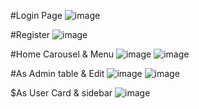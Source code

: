 #Login Page
![image](https://user-images.githubusercontent.com/112294397/215712202-5398e2ce-ca71-473b-9bbb-8cb3755259a0.png)

#Register
![image](https://user-images.githubusercontent.com/112294397/215712360-82fda145-4cd8-42c2-9e01-a89795b30f05.png)

#Home Carousel & Menu
![image](https://user-images.githubusercontent.com/112294397/215712541-66b20f9f-fe19-4d7a-8e6b-d96523b8a70f.png)
![image](https://user-images.githubusercontent.com/112294397/215712702-fbc3e26f-0e28-49f1-aaff-15c85d6dbae6.png)

#As Admin table & Edit
![image](https://user-images.githubusercontent.com/112294397/215712908-5c22e4c6-7f78-4374-98fe-fbe837ad5248.png)
![image](https://user-images.githubusercontent.com/112294397/215712969-b7b11aa4-9e53-4c67-9c81-5635cbc05d27.png)

$As User Card & sidebar
![image](https://user-images.githubusercontent.com/112294397/215713277-adc50efe-9e25-453d-abe3-a8af7114c59d.png)

